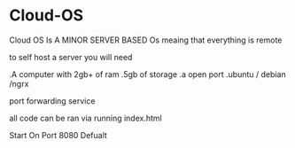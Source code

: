 # Cloud-OS
Cloud OS Is A MINOR SERVER BASED Os meaing that everything is remote


to self host a server you will need 

.A computer with 2gb+ of ram
.5gb of storage 
.a open port
.ubuntu / debian /ngrx

port forwarding service 


all code can be ran via running index.html

Start On Port 8080 Defualt
